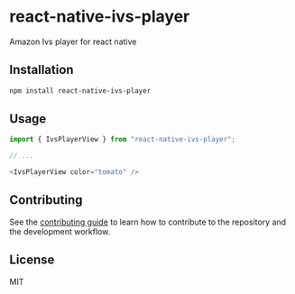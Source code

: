 # react-native-ivs-player

Amazon Ivs player for react native

## Installation

```sh
npm install react-native-ivs-player
```

## Usage


```js
import { IvsPlayerView } from "react-native-ivs-player";

// ...

<IvsPlayerView color="tomato" />
```


## Contributing

See the [contributing guide](CONTRIBUTING.md) to learn how to contribute to the repository and the development workflow.

## License

MIT

